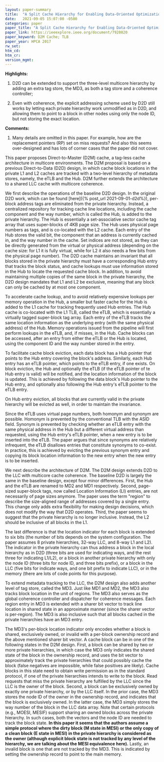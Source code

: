 ```yaml
---
layout: paper-summary
title:  "A Split Cache Hierarchy for Enabling Data-Oriented Optimizations"
date:   2021-09-05 15:07:00 -0500
categories: paper
paper_title: "A Split Cache Hierarchy for Enabling Data-Oriented Optimizations"
paper_link: https://ieeexplore.ieee.org/document/7920820
paper_keyword: D2M Cache; TLB
paper_year: HPCA 2017
rw_set:
htm_cd:
htm_cr:
version_mgmt:
---
```


**Highlights:**

1. D2D can be extended to support the three-level multicore hierarchy by adding an extra tag store, the MD3, 
   as both a tag store and a coherence controller;

2. Even with coherence, the explicit addressing scheme used by D2D still works by letting each private hierarchy work
   unmodified as in D2D, and allowing them to point to a block in other nodes using only the node ID, but not storing
   the exact location. 

**Comments:**

1. Many details are omitted in this paper. For example, how are the replacement pointers (RP) set on miss requests?
   And also this seems over-designed and has lots of corner cases that the paper did not cover.

This paper proposes Direct-to-Master (D2M) cache, a tag-less cache architecture in multicore environments.
The D2M proposal is based on a previous Direct-to-Data (D2D) design, in which cache block locations in the private
L1 and L2 caches are tracked with a two-level hierarchy of metadata stores, namely, the eTLB and the Hub.
D2M further extends the architecture to a shared LLC cache with multicore coherence.

We first describe the operations of the baseline D2D design.
In the original D2D work, which can be found [here]({% post_url 2021-09-01-d2d%}), per-block address tags are eliminated
from the private hierarchy. Instead, a centralized repository for tracking cache line locations, including the cache
component and the way number, which is called the Hub, is added to the private hierarchy.
The Hub is essentially a set-associative sector cache tag array that uses super-blocks of 4KB page size.
The Hub uses physical page numbers as tags, and is co-located with the L2 cache. 
Each entry of the Hub stores the valid bit, the component that an address is currently cached in, and the way number
in the cache. Set indices are not stored, as they can be directly generated from the virtual or physical address
(depending on the cache size: for L1 it is fully virtual, while for L2 it also needs a few bits from the physical
page number).
The D2D cache maintains an invariant that all blocks stored in the private hierarchy must have a corresponding 
Hub entry that tracks the block status, and cache lookups must use information stored in the Hub to locate the 
requested cache block.
In addition, to avoid maintaining multiple copies of the same block in the private hierarchy, the D2D design
mandates that L1 and L2 be exclusive, meaning that any block can only be cached by at most one component.

To accelerate cache lookup, and to avoid relatively expensive lookups per memory operation in the Hub, a smaller
but faster cache for the Hub is added to the L1 cache for tracking frequently used Hub entries.
The Hub cache is co-located with the L1 TLB, called the eTLB, which is essentially a virtually tagged super-block 
tag array.
Each entry of the eTLB tracks the same location information as the underlying entry (with the same physical address) 
of the Hub.
Memory operations issued from the pipeline will first perform lookups in the eTLB, and, if misses, in the Hub.
Cache blocks can be accessed, after an entry from either the eTLB or the Hub is located, using the component ID
and the way number stored in the entry.

To facilitate cache block eviction, each data block has a Hub pointer that points to the Hub entry covering the block's
address. Similarly, each Hub entry has an eTLB pointer, which points to the eTLB entry, if one exists.
On block eviction, the Hub and optionally the eTLB (if the eTLB pointer of te Hub entry is valid) will be notified, 
and the location information of the block is updated. This is achieved by following the data block's Hub pointer to
the Hub entry, and optionally also following the Hub entry's eTLB pointer to the eTLB entry.

On Hub entry eviction, all blocks that are currently valid in the private hierarchy will be evicted as well, in order
to maintain the invariance.

Since the eTLB uses virtual page numbers, both homonym and synonym are possible. Homonym is prevented by the 
conventional TLB with the ASID field. Synonym is prevented by checking whether an eTLB entry with the same physical
address in the Hub but a different virtual address than requested, using the Hub entry's eTLB pointer, 
when a new entry is to be inserted into the eTLB. 
The paper argues that since synonyms are relatively infrequent, the eTLB disallows entries that constitute synonyms 
to co-exist. In practice, this is achieved by evicting the previous synonym entry and copying its block location
information to the new entry when the new entry is to be inserted.

We next describe the architecture of D2M.
The D2M design extends D2D to the LLC with multicore cache coherence. The baseline D2D is largely the same in the 
baseline design, except four minor differences.
First, the Hub and the eTLB are renamed to MD2 and MD1 respectively. Second, page-sized super-block tags, now 
called Location Information (LI) entries, are not necessarily of page sizes anymore. The paper uses the term 
"region" to describe the size-aligned range of addresses covered by a single entry. This change only adds extra
flexibility for making design decisions, which does not modify the way that D2D operates.
Third, the paper seems to suggest that the private hierarchy is no longer inclusive. Instead, the 
L2 should be inclusive of all blocks in the L1.

The last difference is that the location indicator for each block is extended to six bits (the number of bits depends 
on the system configuration. The paper assumes 8 private hierarchies, 32-way LLC, and 8-way L1 and L2).
The indicator in the private hierarchy can thus address a block in the local hierarchy as in D2D (three bits are used
for indicating ways, and the rest three for indicating L1/L2), or a block in another private hierarchy with only the 
node ID (three bits for node ID, and three bits prefix), or a block in the LLC (five bits for indicate ways, and one
bit prefix to indicate LLC), or in the memory (there are lots of code points for this purpose).

To extend metadata tracking to the LLC, the D2M design also adds another level of tag store, called the MD3.
Just like MD1 and MD2, the MD3 also tracks block location in the unit of regions.
The MD3 also serves as the global coherence controller and dispatcher for coherence messages.
Each region entry in MD3 is extended with a sharer bit vector to track line location in shared state in an
approximate manner (since the sharer vector is per-region). The MD3 is also inclusive such that all blocks 
cached in the private hierarchies have an MD3 entry.

The MD3's per-block location indicator only encodes whether a block is shared, exclusively owned, or invalid with
a per-block ownership record and the above mentioned sharer bit vector.
A cache block can be in one of the following states in the D2M design.
First, a block can be shared by two or more private hierarchies, in which case the MD3 only indicates the shared
state of the block in the ownership record, and uses the bit vector to approximately track the private hierarchies 
that could possibly cache the block (false negatives are impossible, while false positives are likely).
Cache blocks in this state need to obtain write permission as in the standard protocol, if one of the private
hierarchies intends to write to the block. Read requests that miss the private hierarchy are 
fulfilled by the LLC since the LLC is the owner of the block.
Second, a block can be exclusively owned by exactly one private hierarchy, or by the LLC itself. In the prior case,
the MD3 stores the node ID of the owner in the ownership record, and indicates that the block is exclusively owned. 
In the latter case, the MD3 simply stores the way number of the block in the LLC data array.
Note that certain protocols (e.g., MOESI, MESIF) support sharing an owned blocks across the private 
hierarchy. In such cases, both the vectors and the node ID are needed to track the block state.
**In this paper it seems that the authors assume a simple protocol where the dirty block (M state in MESI) or the 
only copy of a clean block (E state in MESI) in the private hierarchy is considered as the owner (although explicit
block state is not tracked by any level of the hierarchy, we are talking about the MESI equivalence here).**
Lastly, an invalid block is one that are not tracked by the MD3. This is indicated by setting the ownership record to 
point to the main memory.

